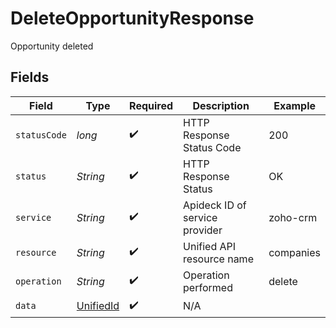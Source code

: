 # DeleteOpportunityResponse

Opportunity deleted


## Fields

| Field                                             | Type                                              | Required                                          | Description                                       | Example                                           |
| ------------------------------------------------- | ------------------------------------------------- | ------------------------------------------------- | ------------------------------------------------- | ------------------------------------------------- |
| `statusCode`                                      | *long*                                            | :heavy_check_mark:                                | HTTP Response Status Code                         | 200                                               |
| `status`                                          | *String*                                          | :heavy_check_mark:                                | HTTP Response Status                              | OK                                                |
| `service`                                         | *String*                                          | :heavy_check_mark:                                | Apideck ID of service provider                    | zoho-crm                                          |
| `resource`                                        | *String*                                          | :heavy_check_mark:                                | Unified API resource name                         | companies                                         |
| `operation`                                       | *String*                                          | :heavy_check_mark:                                | Operation performed                               | delete                                            |
| `data`                                            | [UnifiedId](../../models/components/UnifiedId.md) | :heavy_check_mark:                                | N/A                                               |                                                   |